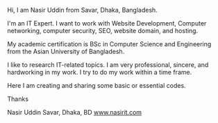 Hi, I am Nasir Uddin from Savar, Dhaka, Bangladesh. 

I'm an IT Expert. I want to work with Website Development, Computer networking, computer security, SEO, website domain, and hosting. 

My academic certification is BSc in Computer Science and Engineering from the Asian University of Bangladesh.

I like to research IT-related topics. 
I am very professional, sincere, and hardworking in my work. 
I try to do my work within a time frame.

Here I am creating and sharing some basic or essential codes.

Thanks

Nasir Uddin
Savar, Dhaka, BD
www.nasirit.com

